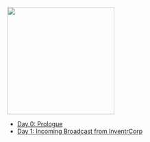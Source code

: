 <img src="https://raw.githubusercontent.com/andrewrobles/Drew/trunk/D/src/drew.jpg" height="250">

- [Day 0: Prologue](./S/day0.md)
- [Day 1: Incoming Broadcast from InventrCorp](./S/day1.md)
